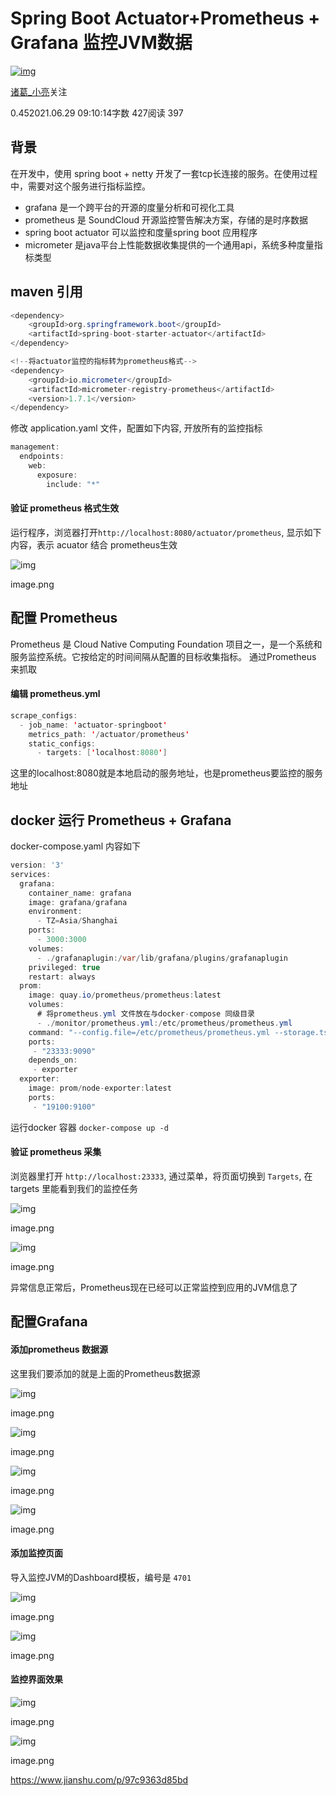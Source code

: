 # Spring Boot Actuator+Prometheus + Grafana 监控JVM数据

[![img](https://upload.jianshu.io/users/upload_avatars/1397128/a505cf837338?imageMogr2/auto-orient/strip|imageView2/1/w/96/h/96/format/webp)](https://www.jianshu.com/u/f6ef3106bada)

[诸葛_小亮](https://www.jianshu.com/u/f6ef3106bada)关注

0.452021.06.29 09:10:14字数 427阅读 397

## 背景

在开发中，使用 spring boot + netty 开发了一套tcp长连接的服务。在使用过程中，需要对这个服务进行指标监控。

- grafana 是一个跨平台的开源的度量分析和可视化工具
- prometheus 是 SoundCloud 开源监控警告解决方案，存储的是时序数据
- spring boot actuator 可以监控和度量spring boot 应用程序
- micrometer 是java平台上性能数据收集提供的一个通用api，系统多种度量指标类型

## maven 引用



```java
<dependency>
    <groupId>org.springframework.boot</groupId>
    <artifactId>spring-boot-starter-actuator</artifactId>
</dependency>

<!--将actuator监控的指标转为prometheus格式-->
<dependency>
    <groupId>io.micrometer</groupId>
    <artifactId>micrometer-registry-prometheus</artifactId>
    <version>1.7.1</version>
</dependency>
```

修改 application.yaml 文件，配置如下内容, 开放所有的监控指标



```java
management:
  endpoints:
    web:
      exposure:
        include: "*"
```

#### 验证 prometheus 格式生效

运行程序，浏览器打开`http://localhost:8080/actuator/prometheus`, 显示如下内容，表示 acuator 结合 prometheus生效

![img](https://upload-images.jianshu.io/upload_images/1397128-973febae7ffeecba.png?imageMogr2/auto-orient/strip|imageView2/2/w/1154/format/webp)

image.png



## 配置 Prometheus

Prometheus 是 Cloud Native Computing Foundation 项目之一，是一个系统和服务监控系统。它按给定的时间间隔从配置的目标收集指标。
通过Prometheus 来抓取

#### 编辑 prometheus.yml



```java
scrape_configs:
  - job_name: 'actuator-springboot'
    metrics_path: '/actuator/prometheus'
    static_configs:
      - targets: ['localhost:8080']
```

这里的localhost:8080就是本地启动的服务地址，也是prometheus要监控的服务地址

## docker 运行 Prometheus + Grafana

docker-compose.yaml 内容如下



```java
version: '3'
services:
  grafana:
    container_name: grafana
    image: grafana/grafana
    environment:
      - TZ=Asia/Shanghai
    ports:
      - 3000:3000
    volumes:
      - ./grafanaplugin:/var/lib/grafana/plugins/grafanaplugin
    privileged: true
    restart: always
  prom:
    image: quay.io/prometheus/prometheus:latest
    volumes:
      # 将prometheus.yml 文件放在与docker-compose 同级目录
      - ./monitor/prometheus.yml:/etc/prometheus/prometheus.yml
    command: "--config.file=/etc/prometheus/prometheus.yml --storage.tsdb.path=/prometheus"
    ports:
     - "23333:9090" 
    depends_on:
     - exporter
  exporter:
    image: prom/node-exporter:latest
    ports:
     - "19100:9100"
```

运行docker 容器 `docker-compose up -d`

#### 验证 prometheus 采集

浏览器里打开 `http://localhost:23333`, 通过菜单，将页面切换到 `Targets`, 在targets 里能看到我们的监控任务

![img](https://upload-images.jianshu.io/upload_images/1397128-2756d9ea5fccca75.png?imageMogr2/auto-orient/strip|imageView2/2/w/1200/format/webp)

image.png



![img](https://upload-images.jianshu.io/upload_images/1397128-3d9b7cf9defa79b3.png?imageMogr2/auto-orient/strip|imageView2/2/w/1200/format/webp)

image.png

异常信息正常后，Prometheus现在已经可以正常监控到应用的JVM信息了

## 配置Grafana

#### 添加prometheus 数据源

这里我们要添加的就是上面的Prometheus数据源



![img](https://upload-images.jianshu.io/upload_images/1397128-d9d85d0ec6321e9f.png?imageMogr2/auto-orient/strip|imageView2/2/w/1200/format/webp)

image.png

![img](https://upload-images.jianshu.io/upload_images/1397128-30540fa674269e88.png?imageMogr2/auto-orient/strip|imageView2/2/w/1200/format/webp)

image.png

![img](https://upload-images.jianshu.io/upload_images/1397128-fbc95e301c7d0129.png?imageMogr2/auto-orient/strip|imageView2/2/w/1200/format/webp)

image.png

![img](https://upload-images.jianshu.io/upload_images/1397128-c07df637af07484a.png?imageMogr2/auto-orient/strip|imageView2/2/w/818/format/webp)

image.png

#### 添加监控页面

导入监控JVM的Dashboard模板，编号是 `4701`

![img](https://upload-images.jianshu.io/upload_images/1397128-87360b8748d70125.png?imageMogr2/auto-orient/strip|imageView2/2/w/362/format/webp)

image.png



![img](https://upload-images.jianshu.io/upload_images/1397128-b9c3251904ca6732.png?imageMogr2/auto-orient/strip|imageView2/2/w/1025/format/webp)

image.png

#### 监控界面效果

![img](https://upload-images.jianshu.io/upload_images/1397128-95d6368d2df68211.png?imageMogr2/auto-orient/strip|imageView2/2/w/876/format/webp)

image.png

![img](https://upload-images.jianshu.io/upload_images/1397128-d6375546c4fa98e4.png?imageMogr2/auto-orient/strip|imageView2/2/w/1200/format/webp)

image.png



https://www.jianshu.com/p/97c9363d85bd